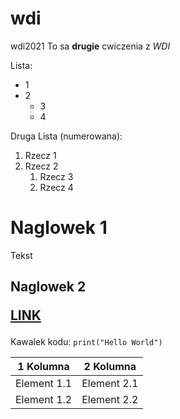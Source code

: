 # wdi
wdi2021
To sa **drugie** cwiczenia z *WDI* 

Lista:
* 1
* 2
  * 3
  * 4
 
 Druga Lista (numerowana):
 1. Rzecz 1
 2. Rzecz 2
    1. Rzecz 3
    1. Rzecz 4

<h1>Naglowek 1
  </h1>
  Tekst
<h2>Naglowek 2

[LINK](https://www.youtube.com/watch?v=dQw4w9WgXcQ)
 
 </h2>
 
 Kawalek kodu:
 `print("Hello World")`

1 Kolumna | 2 Kolumna
------------ | -------------
Element 1.1 | Element 2.1
Element 1.2 | Element 2.2
